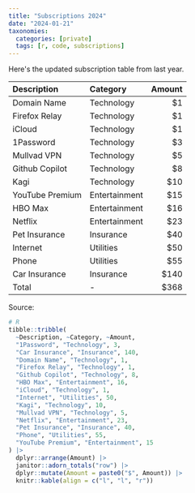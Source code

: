 ```yaml
---
title: "Subscriptions 2024"
date: "2024-01-21"
taxonomies:
  categories: [private]
  tags: [r, code, subscriptions]
---
```


Here's the updated subscription table from last year.

|Description     |Category      | Amount|
|:---------------|:-------------|------:|
|Domain Name     |Technology    |     $1|
|Firefox Relay   |Technology    |     $1|
|iCloud          |Technology    |     $1|
|1Password       |Technology    |     $3|
|Mullvad VPN     |Technology    |     $5|
|Github Copilot  |Technology    |     $8|
|Kagi            |Technology    |    $10|
|YouTube Premium |Entertainment |    $15|
|HBO Max         |Entertainment |    $16|
|Netflix         |Entertainment |    $23|
|Pet Insurance   |Insurance     |    $40|
|Internet        |Utilities     |    $50|
|Phone           |Utilities     |    $55|
|Car Insurance   |Insurance     |   $140|
|Total           |-             |   $368|

Source:

```r
# R
tibble::tribble(
  ~Description, ~Category, ~Amount,
  "1Password", "Technology", 3,
  "Car Insurance", "Insurance", 140,
  "Domain Name", "Technology", 1,
  "Firefox Relay", "Technology", 1,
  "Github Copilot", "Technology", 8,
  "HBO Max", "Entertainment", 16,
  "iCloud", "Technology", 1,
  "Internet", "Utilities", 50,
  "Kagi", "Technology", 10,
  "Mullvad VPN", "Technology", 5,
  "Netflix", "Entertainment", 23,
  "Pet Insurance", "Insurance", 40,
  "Phone", "Utilities", 55,
  "YouTube Premium", "Entertainment", 15
) |>
  dplyr::arrange(Amount) |>
  janitor::adorn_totals("row") |>
  dplyr::mutate(Amount = paste0("$", Amount)) |>
  knitr::kable(align = c("l", "l", "r"))
```
